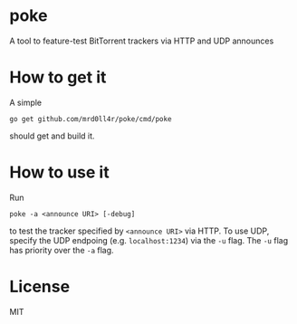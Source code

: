 # poke
A tool to feature-test BitTorrent trackers via HTTP and UDP announces

# How to get it
A simple

    go get github.com/mrd0ll4r/poke/cmd/poke

should get and build it.

# How to use it
Run

    poke -a <announce URI> [-debug]

to test the tracker specified by `<announce URI>` via HTTP.
To use UDP, specify the UDP endpoing (e.g. `localhost:1234`) via the `-u` flag.
The `-u` flag has priority over the `-a` flag.

# License
MIT